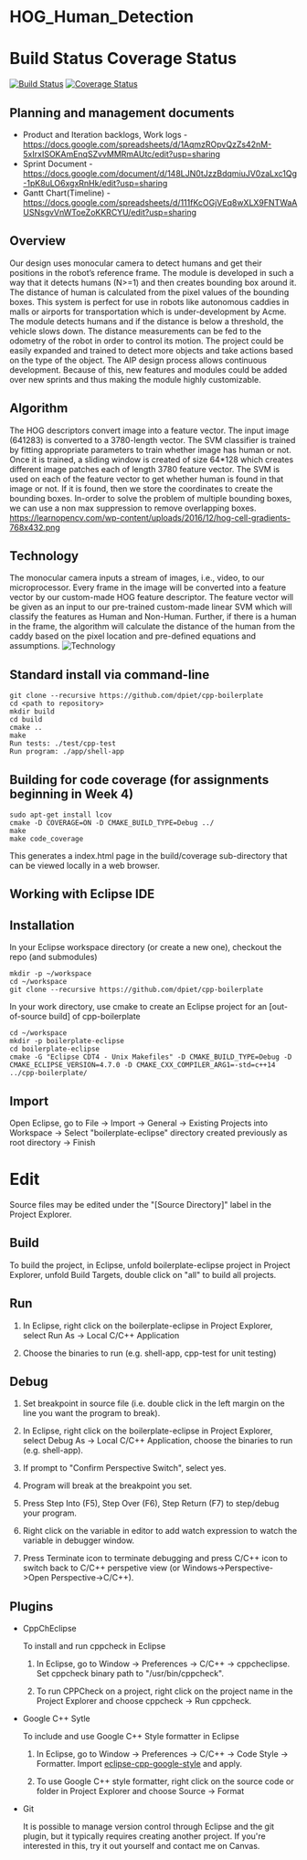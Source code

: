 # HOG_Human_Detection
# Build Status Coverage Status
[![Build Status](https://app.travis-ci.com/gauraut/HOG_Human_Detection.svg?branch=main)](https://app.travis-ci.com/gauraut/HOG_Human_Detection)
[![Coverage Status](https://coveralls.io/repos/github/gauraut/HOG_Human_Detection/badge.svg?branch=main)](https://coveralls.io/github/gauraut/HOG_Human_Detection?branch=main)

## Planning and management documents

- Product and Iteration backlogs, Work logs - https://docs.google.com/spreadsheets/d/1AqmzROpvQzZs42nM-5xIrxISOKAmEnqSZvvMMRmAUtc/edit?usp=sharing
- Sprint Document - https://docs.google.com/document/d/148LJN0tJzzBdqmiuJV0zaLxc1Qg-1pK8uLO6xgxRnHk/edit?usp=sharing
- Gantt Chart(Timeline) - https://docs.google.com/spreadsheets/d/111fKcOGjVEq8wXLX9FNTWaAUSNsgvVnWToeZoKKRCYU/edit?usp=sharing

## Overview

Our design uses monocular camera to detect humans and get their positions in the robot’s reference frame. The module is developed in such a way that it detects humans (N>=1) and then creates bounding box around it. The distance of human is calculated from the pixel values of the bounding boxes. This system is perfect for use in robots like autonomous caddies in malls or airports for transportation which is under-development by Acme. The module detects humans and if the distance is below a threshold, the vehicle slows down. The distance measurements can be fed to the odometry of the robot in order to control its motion. The project could be easily expanded and trained to detect more objects and take actions based on the type of the object. The AIP design process allows continuous development. Because of this, new features and modules could be added over new sprints and thus making the module highly customizable.
## Algorithm

The HOG descriptors convert image into a feature vector. The input image (641283) is converted to a 3780-length vector. The SVM classifier is trained by fitting appropriate parameters to train whether image has human or not. Once it is trained, a sliding window is created of size 64*128 which creates different image patches each of length 3780 feature vector. The SVM is used on each of the feature vector to get whether human is found in that image or not. If it is found, then we store the coordinates to create the bounding boxes. In-order to solve the problem of multiple bounding boxes, we can use a non max suppression to remove overlapping boxes.
https://learnopencv.com/wp-content/uploads/2016/12/hog-cell-gradients-768x432.png
## Technology

The monocular camera inputs a stream of images, i.e., video, to our microprocessor. Every frame in the image will be converted into a feature vector by our custom-made HOG feature descriptor. The feature vector will be given as an input to our pre-trained custom-made linear SVM which will classify the features as Human and Non-Human. Further, if there is a human in the frame, the algorithm will calculate the distance of the human from the caddy based on the pixel location and pre-defined equations and assumptions.
![Technology](https://user-images.githubusercontent.com/77606010/137650666-c4d7e0d4-4021-4aa9-a76d-2000d07be1b2.png)

## Standard install via command-line
```
git clone --recursive https://github.com/dpiet/cpp-boilerplate
cd <path to repository>
mkdir build
cd build
cmake ..
make
Run tests: ./test/cpp-test
Run program: ./app/shell-app
```

## Building for code coverage (for assignments beginning in Week 4)
```
sudo apt-get install lcov
cmake -D COVERAGE=ON -D CMAKE_BUILD_TYPE=Debug ../
make
make code_coverage
```
This generates a index.html page in the build/coverage sub-directory that can be viewed locally in a web browser.

## Working with Eclipse IDE ##

## Installation

In your Eclipse workspace directory (or create a new one), checkout the repo (and submodules)
```
mkdir -p ~/workspace
cd ~/workspace
git clone --recursive https://github.com/dpiet/cpp-boilerplate
```

In your work directory, use cmake to create an Eclipse project for an [out-of-source build] of cpp-boilerplate

```
cd ~/workspace
mkdir -p boilerplate-eclipse
cd boilerplate-eclipse
cmake -G "Eclipse CDT4 - Unix Makefiles" -D CMAKE_BUILD_TYPE=Debug -D CMAKE_ECLIPSE_VERSION=4.7.0 -D CMAKE_CXX_COMPILER_ARG1=-std=c++14 ../cpp-boilerplate/
```

## Import

Open Eclipse, go to File -> Import -> General -> Existing Projects into Workspace -> 
Select "boilerplate-eclipse" directory created previously as root directory -> Finish

# Edit

Source files may be edited under the "[Source Directory]" label in the Project Explorer.


## Build

To build the project, in Eclipse, unfold boilerplate-eclipse project in Project Explorer,
unfold Build Targets, double click on "all" to build all projects.

## Run

1. In Eclipse, right click on the boilerplate-eclipse in Project Explorer,
select Run As -> Local C/C++ Application

2. Choose the binaries to run (e.g. shell-app, cpp-test for unit testing)


## Debug


1. Set breakpoint in source file (i.e. double click in the left margin on the line you want 
the program to break).

2. In Eclipse, right click on the boilerplate-eclipse in Project Explorer, select Debug As -> 
Local C/C++ Application, choose the binaries to run (e.g. shell-app).

3. If prompt to "Confirm Perspective Switch", select yes.

4. Program will break at the breakpoint you set.

5. Press Step Into (F5), Step Over (F6), Step Return (F7) to step/debug your program.

6. Right click on the variable in editor to add watch expression to watch the variable in 
debugger window.

7. Press Terminate icon to terminate debugging and press C/C++ icon to switch back to C/C++ 
perspetive view (or Windows->Perspective->Open Perspective->C/C++).


## Plugins

- CppChEclipse

    To install and run cppcheck in Eclipse

    1. In Eclipse, go to Window -> Preferences -> C/C++ -> cppcheclipse.
    Set cppcheck binary path to "/usr/bin/cppcheck".

    2. To run CPPCheck on a project, right click on the project name in the Project Explorer 
    and choose cppcheck -> Run cppcheck.


- Google C++ Sytle

    To include and use Google C++ Style formatter in Eclipse

    1. In Eclipse, go to Window -> Preferences -> C/C++ -> Code Style -> Formatter. 
    Import [eclipse-cpp-google-style][reference-id-for-eclipse-cpp-google-style] and apply.

    2. To use Google C++ style formatter, right click on the source code or folder in 
    Project Explorer and choose Source -> Format

[reference-id-for-eclipse-cpp-google-style]: https://raw.githubusercontent.com/google/styleguide/gh-pages/eclipse-cpp-google-style.xml

- Git

    It is possible to manage version control through Eclipse and the git plugin, but it typically requires creating another project. If you're interested in this, try it out yourself and contact me on Canvas.

